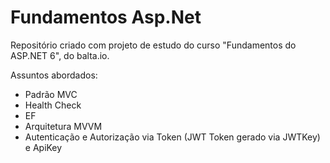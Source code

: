 # Fundamentos Asp.Net

Repositório criado com projeto de estudo do curso "Fundamentos do ASP.NET 6", do balta.io.

Assuntos abordados:
- Padrão MVC
- Health Check
- EF
- Arquitetura MVVM
- Autenticação e Autorização via Token (JWT Token gerado via JWTKey) e ApiKey